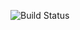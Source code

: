 ![Build Status](https://img.shields.io/github/workflow/status/cagribolat/your-repo-name/your-workflow-name?label=Build&logo=github&style=flat-square)
